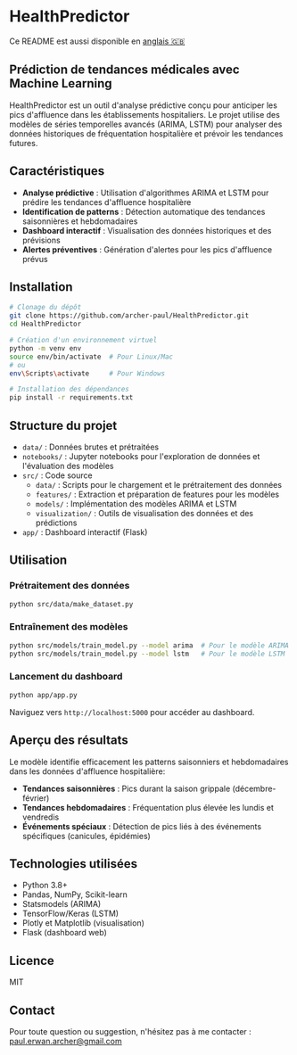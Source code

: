 # HealthPredictor
Ce README est aussi disponible en [anglais 🇬🇧](README.md)

## Prédiction de tendances médicales avec Machine Learning

HealthPredictor est un outil d'analyse prédictive conçu pour anticiper les pics d'affluence dans les établissements hospitaliers. Le projet utilise des modèles de séries temporelles avancés (ARIMA, LSTM) pour analyser des données historiques de fréquentation hospitalière et prévoir les tendances futures.

## Caractéristiques

- **Analyse prédictive** : Utilisation d'algorithmes ARIMA et LSTM pour prédire les tendances d'affluence hospitalière
- **Identification de patterns** : Détection automatique des tendances saisonnières et hebdomadaires
- **Dashboard interactif** : Visualisation des données historiques et des prévisions
- **Alertes préventives** : Génération d'alertes pour les pics d'affluence prévus

## Installation

```bash
# Clonage du dépôt
git clone https://github.com/archer-paul/HealthPredictor.git
cd HealthPredictor

# Création d'un environnement virtuel
python -m venv env
source env/bin/activate  # Pour Linux/Mac
# ou
env\Scripts\activate     # Pour Windows

# Installation des dépendances
pip install -r requirements.txt
```

## Structure du projet

- `data/` : Données brutes et prétraitées
- `notebooks/` : Jupyter notebooks pour l'exploration de données et l'évaluation des modèles
- `src/` : Code source
  - `data/` : Scripts pour le chargement et le prétraitement des données
  - `features/` : Extraction et préparation de features pour les modèles
  - `models/` : Implémentation des modèles ARIMA et LSTM
  - `visualization/` : Outils de visualisation des données et des prédictions
- `app/` : Dashboard interactif (Flask)

## Utilisation

### Prétraitement des données

```bash
python src/data/make_dataset.py
```

### Entraînement des modèles

```bash
python src/models/train_model.py --model arima  # Pour le modèle ARIMA
python src/models/train_model.py --model lstm   # Pour le modèle LSTM
```

### Lancement du dashboard

```bash
python app/app.py
```

Naviguez vers `http://localhost:5000` pour accéder au dashboard.

## Aperçu des résultats

Le modèle identifie efficacement les patterns saisonniers et hebdomadaires dans les données d'affluence hospitalière:

- **Tendances saisonnières** : Pics durant la saison grippale (décembre-février)
- **Tendances hebdomadaires** : Fréquentation plus élevée les lundis et vendredis
- **Événements spéciaux** : Détection de pics liés à des événements spécifiques (canicules, épidémies)

## Technologies utilisées

- Python 3.8+
- Pandas, NumPy, Scikit-learn
- Statsmodels (ARIMA)
- TensorFlow/Keras (LSTM)
- Plotly et Matplotlib (visualisation)
- Flask (dashboard web)

## Licence

MIT

## Contact

Pour toute question ou suggestion, n'hésitez pas à me contacter : [paul.erwan.archer@gmail.com](mailto:paul.erwan.archer@gmail.com)
